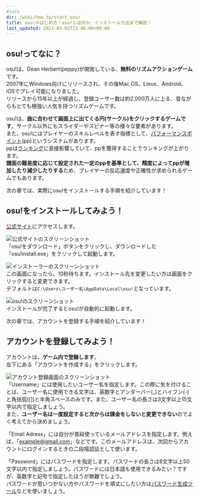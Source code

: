 ```yaml
---
#info
dir: /wiki/how_to/start_osu/
title: osu!のはじめ方！osu!とは何か、インストール方法まで解説！
last_updated: 2023-03-02T23:40:00+09:00
---
```


## osu!ってなに？
osu!は、Dean Herbert(peppy)が開発している、**無料のリズムアクションゲーム**です。\
2007年にWindows向けにリリースされ、その後Mac OS、Linux、Android、iOSでプレイ可能になりました。\
リリースから15年以上が経過し、登録ユーザー数は約2,000万人に上る、昔ながらもとても根強い人気を持つリズムゲームです。

osu!は、**曲に合わせて画面上に出てくる円(サークル)をクリックするゲームです**。サークル以外にもスライダーやスピナー等の様々な要素があります。\
また、osu!にはプレイヤーのスキルレベルを表す指標として、[パフォーマンスポイント](/wiki/performance_point/)(pp)というシステムがあります。\
ppは[ランキング](/wiki/ranking/)に直接影響していて、ppを獲得することでランキングが上がります。\
**譜面の難易度に応じて設定された一定のppを基準として、精度によってppが増加したり減少したりする**ため、プレイヤーの反応速度や正確性が求められるゲームでもあります。

次の章では、実際にosu!をインストールする手順を紹介しています！

## osu!をインストールしてみよう！
[公式サイト](https://osu.ppy.sh/home/download)にアクセスします。

![公式サイトのスクリーンショット](/img/download.png "公式サイトのスクリーンショット")\
「osu!をダウンロード」ボタンをクリックし、ダウンロードした「osu!install.exe」をクリックして起動します。

![インストーラーのスクリーンショット](/img/welcome.png "インストーラーのスクリーンショット")\
この画面になったら、10秒待ちます。インストール先を変更したい方は画面をクリックすると変更できます。\
デフォルトは`C:\Users\ユーザー名\AppData\Local\osu!`となっています。

![osu!のスクリーンショット](/img/osustart.png "osu!のスクリーンショット")\
インストールが完了するとosu!が自動的に起動します。

次の章では、アカウントを登録する手順を紹介しています！

## アカウントを登録してみよう！
アカウントは、**ゲーム内で登録します**。\
左下にある「アカウントを作成する」をクリックします。

![アカウント登録画面のスクリーンショット](/img/createaccount.png "アカウント登録画面のスクリーンショット")\
「Username」には使用したいユーザー名を指定します。この際に気を付けることは、ユーザー名に使用できる文字は、英数字とアンダーバー(_)とハイフン(-)と角括弧([])と半角スペースのみです。また、ユーザー名の長さは3文字以上15文字以内で指定しましょう。\
また、**ユーザー名は一度設定すると次からは課金をしないと変更できない**のでよく考えてから決めましょう。

「Email Adress」には自分が普段使っているメールアドレスを指定します。例えば、「example@gmail.com」などです。このメールアドレスは、次回からアカウントにログインするときの二段階認証として使います。

「Password」にはパスワードを指定します。パスワードの長さは8文字以上50文字以内で指定しましょう。パスワードには日本語も使用できるみたい？ですが、英数字と記号で指定したほうが無難でしょう。\
パスワードが思いつかない方やパスワードを頑丈にしたい方は[パスワード生成ツール](/wiki/password_generator/)などを使いましょう。
